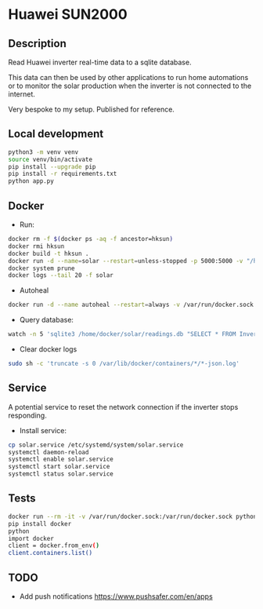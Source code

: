 
# Huawei SUN2000 

## Description

Read Huawei inverter real-time data to a sqlite database.

This data can then be used by other applications to run home automations or to monitor the solar production when the inverter is not connected to the internet.

Very bespoke to my setup. Published for reference.

## Local development

```bash
python3 -m venv venv
source venv/bin/activate
pip install --upgrade pip
pip install -r requirements.txt
python app.py
```

## Docker 

* Run: 

```bash
docker rm -f $(docker ps -aq -f ancestor=hksun)
docker rmi hksun
docker build -t hksun .
docker run -d --name=solar --restart=unless-stopped -p 5000:5000 -v "/home/docker/solar:/database" -l autoheal=true hksun
docker system prune
docker logs --tail 20 -f solar
```

 * Autoheal

```bash
docker run -d --name autoheal --restart=always -v /var/run/docker.sock:/var/run/docker.sock willfarrell/autoheal
```

 * Query database:

```bash
watch -n 5 'sqlite3 /home/docker/solar/readings.db "SELECT * FROM Inverter ORDER BY Timestamp DESC LIMIT 10"'
```

* Clear docker logs

```bash
sudo sh -c 'truncate -s 0 /var/lib/docker/containers/*/*-json.log'
```

## Service

A potential service to reset the network connection if the inverter stops responding.

* Install service:

```bash
cp solar.service /etc/systemd/system/solar.service
systemctl daemon-reload
systemctl enable solar.service
systemctl start solar.service
systemctl status solar.service
```

## Tests

```bash
docker run --rm -it -v /var/run/docker.sock:/var/run/docker.sock python:3.11 bash
pip install docker
python
import docker
client = docker.from_env()
client.containers.list()
```

## TODO

* Add push notifications https://www.pushsafer.com/en/apps 
